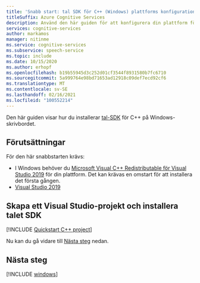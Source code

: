 ```yaml
---
title: 'Snabb start: tal SDK för C++ (Windows) plattforms konfiguration – tal tjänst'
titleSuffix: Azure Cognitive Services
description: Använd den här guiden för att konfigurera din plattform för C++ på Windows-skrivbordet med Speech service SDK.
services: cognitive-services
author: markamos
manager: nitinme
ms.service: cognitive-services
ms.subservice: speech-service
ms.topic: include
ms.date: 10/15/2020
ms.author: erhopf
ms.openlocfilehash: b19b55945d3c252d01cf3544f8931580b7fc6710
ms.sourcegitcommit: 5a999764e98bd71653ad12918c09def7ecd92cf6
ms.translationtype: MT
ms.contentlocale: sv-SE
ms.lasthandoff: 02/16/2021
ms.locfileid: "100552214"
---
```

Den här guiden visar hur du installerar [tal-SDK](~/articles/cognitive-services/speech-service/speech-sdk.md) för C++ på Windows-skrivbordet.

## <a name="prerequisites"></a>Förutsättningar

För den här snabbstarten krävs:

* I Windows behöver du [Microsoft Visual C++ Redistributable för Visual Studio 2019](https://support.microsoft.com/en-us/topic/the-latest-supported-visual-c-downloads-2647da03-1eea-4433-9aff-95f26a218cc0) för din plattform. Det kan krävas en omstart för att installera det första gången.
* [Visual Studio 2019](https://visualstudio.microsoft.com/downloads/)

## <a name="create-a-visual-studio-project-and-install-the-speech-sdk"></a>Skapa ett Visual Studio-projekt och installera talet SDK

[!INCLUDE [Quickstart C++ project](~/includes/cognitive-services-speech-service-quickstart-cpp-create-proj.md)]

Nu kan du gå vidare till [Nästa steg](#next-steps) nedan.

## <a name="next-steps"></a>Nästa steg

[!INCLUDE [windows](../quickstart-list.md)]